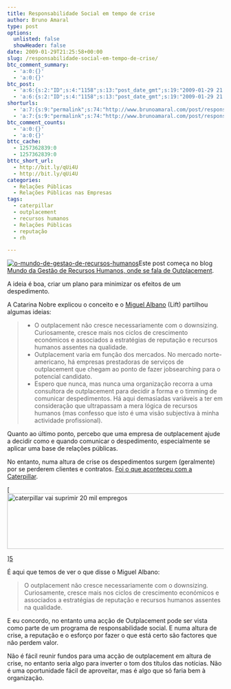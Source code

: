 ```yaml
---
title: Responsabilidade Social em tempo de crise
author: Bruno Amaral
type: post
options:
  unlisted: false
  showHeader: false
date: 2009-01-29T21:25:58+00:00
slug: /responsabilidade-social-em-tempo-de-crise/
btc_comment_summary:
  - 'a:0:{}'
  - 'a:0:{}'
btc_post:
  - 'a:6:{s:2:"ID";s:4:"1158";s:13:"post_date_gmt";s:19:"2009-01-29 21:25:58";s:23:"initial_import_date_gmt";s:19:"2009-04-10 09:40:08";s:20:"last_import_date_gmt";s:19:"2009-04-10 09:40:08";s:4:"hits";s:1:"0";s:6:"misses";s:1:"1";}'
  - 'a:6:{s:2:"ID";s:4:"1158";s:13:"post_date_gmt";s:19:"2009-01-29 21:25:58";s:23:"initial_import_date_gmt";s:19:"2009-04-10 09:40:08";s:20:"last_import_date_gmt";s:19:"2009-04-10 09:40:08";s:4:"hits";s:1:"0";s:6:"misses";s:1:"1";}'
shorturls:
  - 'a:7:{s:9:"permalink";s:74:"http://www.brunoamaral.com/post/responsabilidade-social-em-tempo-de-crise/";s:7:"tinyurl";s:25:"http://tinyurl.com/c4g2oq";s:4:"isgd";s:17:"http://is.gd/pNwf";s:5:"bitly";s:18:"http://bit.ly/sZG0";s:5:"snipr";s:22:"http://snipr.com/ewtut";s:5:"snurl";s:22:"http://snurl.com/ewtut";s:7:"snipurl";s:24:"http://snipurl.com/ewtut";}'
  - 'a:7:{s:9:"permalink";s:74:"http://www.brunoamaral.com/post/responsabilidade-social-em-tempo-de-crise/";s:7:"tinyurl";s:25:"http://tinyurl.com/c4g2oq";s:4:"isgd";s:17:"http://is.gd/pNwf";s:5:"bitly";s:18:"http://bit.ly/sZG0";s:5:"snipr";s:22:"http://snipr.com/ewtut";s:5:"snurl";s:22:"http://snurl.com/ewtut";s:7:"snipurl";s:24:"http://snipurl.com/ewtut";}'
btc_comment_counts:
  - 'a:0:{}'
  - 'a:0:{}'
bttc_cache:
  - 1257362839:0
  - 1257362839:0
bttc_short_url:
  - http://bit.ly/qUi4U
  - http://bit.ly/qUi4U
categories:
  - Relações Públicas
  - Relações Públicas nas Empresas
tags:
  - caterpillar
  - outplacement
  - recursos humanos
  - Relações Públicas
  - reputação
  - rh

---
```

[<img class="size-medium wp-image-1161 alignright border frame" title="o-mundo-de-gestao-de-recursos-humanos" src="/wp-content/uploads/2009/01/o-mundo-de-gestao-de-recursos-humanos1.jpg 741w" sizes="(max-width: 154px) 100vw, 154px" />][1]Este post começa no blog [Mundo da Gestão de Recursos Humanos, onde se fala de Outplacement][2].

A ideia é boa, criar um plano para minimizar os efeitos de um despedimento.

A Catarina Nobre explicou o conceito e o [Miguel Albano][3] (Lift) partilhou algumas ideias:

>   * O outplacement não cresce necessariamente com o downsizing. Curiosamente, cresce mais nos ciclos de crescimento económicos e associados a estratégias de reputação e recursos humanos assentes na qualidade.
>   * Outplacement varia em função dos mercados. No mercado norte-americano, há empresas prestadoras de serviços de outplacement que chegam ao ponto de fazer jobsearching para o potencial candidato.
>   * Espero que nunca, mas nunca uma organização recorra a uma consultora de outplacement para decidir a forma e o timming de comunicar despedimentos. Há aqui demasiadas variáveis a ter em consideração que ultrapassam a mera lógica de recursos humanos (mas confesso que isto é uma visão subjectiva à minha actividade profissional).

Quanto ao último ponto, percebo que uma empresa de outplacement ajude a decidir como e quando comunicar o despedimento, especialmente se aplicar uma base de relações públicas.

No entanto, numa altura de crise os despedimentos surgem (geralmente) por se perderem clientes e contratos. [Foi o que aconteceu com a Caterpillar][4].

[<img class="alignnone size-full wp-image-1159" title="caterpillar vai suprimir 20 mil empregos" src="/wp-content/uploads/2009/01/detective-cantor1.jpg" alt="caterpillar vai suprimir 20 mil empregos" width="525" height="129" srcset="/wp-content/uploads/2009/01/detective-cantor1.jpg 525w, /wp-content/uploads/2009/01/detective-cantor1.jpg 300w" sizes="(max-width: 525px) 100vw, 525px" />
  
][5] 
  
É aqui que temos de ver o que disse o Miguel Albano:

> O outplacement não cresce necessariamente com o downsizing. Curiosamente, cresce mais nos ciclos de crescimento económicos e associados a estratégias de reputação e recursos humanos assentes na qualidade.

E eu concordo, no entanto uma acção de Outplacement pode ser vista como parte de um programa de responsabilidade social. E numa altura de crise, a reputação e o esforço por fazer o que está certo são factores que não perdem valor.

Não é fácil reunir fundos para uma acção de outplacement em altura de crise, no entanto seria algo para inverter o tom dos títulos das notícias. Não é uma oportunidade fácil de aproveitar, mas é algo que só faria bem à organização.

 [1]: http://catarinanobre.blogspot.com/#
 [2]: http://catarinanobre.blogspot.com/2009/01/outplacement.html
 [3]: http://notaboutyou.lift.com.pt/
 [4]: http://ultimahora.publico.clix.pt/noticia.aspx?id=1357562&idCanal=57
 [5]: http://detectivecantor.blogs.sapo.pt/